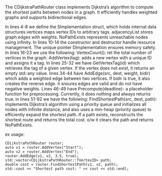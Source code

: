 
The CDijkstraPathRouter class implements Dijkstra’s algorithm to compute the shortest paths between nodes in a graph. It efficiently handles weighted graphs and supports bidirectional edges.

In lines 4-8 we define the SImplementation struct, which holds internal data structures.vertices maps vertex IDs to arbitrary tags.
adjacencyList stores graph edges with weights. NoPathExists represents unreachable nodes using infinity.
In lines 10-14 the constructor and destructor handle resource management. The unique pointer DImplementation ensures memory safety.
In lines 16-23 we use the following:
VertexCount(): ret the total number of vertices in the graph.
AddVertex(tag): adds a new vertex with a unique ID and assigns it a tag.
In lines 25-32 we have GetVertexTag(id) which retrieves the tag of a given vertex. If the vertex does not exist, it returns an empty std::any value.
lines 34-44 have AddEdge(src, dest, weight, bidir) which adds a weighted edge between two vertices. If bidir is true, it also creates the reverse edge. it snsures edges are valid and do not have negative weights.
Lines 46-49 have Precompute(deadline)- a placeholder function for preprocessing. Currently, it does nothing and always returns true.
in lines 51-92 we have the following:
FindShortestPath(src, dest, path): implements Dijkstra’s algorithm using a priority queue and initializes all nodes with infinite distance, and also uses a min-heap (priority queue) to efficiently expand the shortest path. If a path exists, reconstructs the shortest route and returns the total cost. o/w it clears the path and returns NoPathExists.


ex usage: 


    CDijkstraPathRouter router;
    auto v1 = router.AddVertex("Start");
    auto v2 = router.AddVertex("End");
    router.AddEdge(v1, v2, 3.5, true);
    std::vector<CDijkstraPathRouter::TVertexID> path;
    double cost = router.FindShortestPath(v1, v2, path);
    std::cout << "Shortest path cost: " << cost << std::endl;
